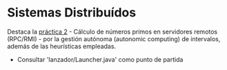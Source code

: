 # Sistemas Distribuídos

Destaca la [práctica 2](src/ssdd/p2) - Cálculo de números primos en servidores remotos (RPC/RMI) - por la gestión autónoma (autonomic computing) de intervalos, además de las heurísticas empleadas.
- Consultar 'lanzador/Launcher.java' como punto de partida
